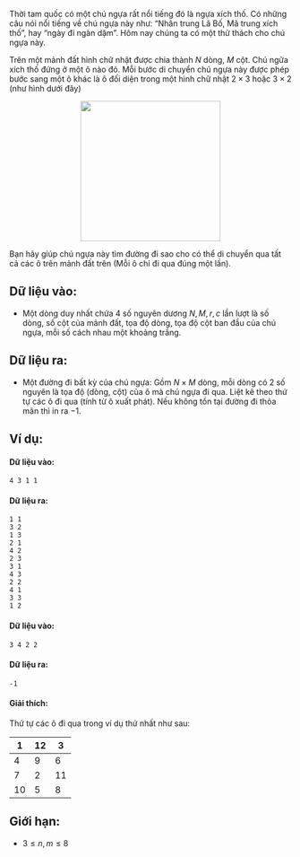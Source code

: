 Thời tam quốc có một chú ngựa rất nổi tiếng đó là ngựa xích thố. Có những câu nói nổi tiếng về chú ngựa này như: “Nhân trung Lã Bố, Mã trung xích thố”, hay “ngày đi ngàn dặm”. Hôm nay chúng ta có một thử thách cho chú ngựa này.

Trên một mảnh đất hình chữ nhật được chia thành $N$ dòng, $M$ cột. Chú ngữa xích thố đứng ở một ô nào đó. Mỗi bước di chuyển chú ngựa này được phép bước sang một ô khác là ô đối diện trong một hình chữ nhật $2×3$ hoặc $3×2$ (như hình dưới đây)
<center><img src="/images/problems/394/BTXICHTHO.png" width=250px></center>

Bạn hãy giúp chú ngựa này tìm đường đi sao cho có thể di chuyển qua tất cả các ô trên mảnh đất trên (Mỗi ô chỉ đi qua đúng một lần).

## Dữ liệu vào:
- Một dòng duy nhất chứa $4$ số nguyên dương $N, M, r, c$ lần lượt là số dòng, số cột của mảnh đất, tọa độ dòng, tọa độ cột ban đầu của chú ngựa, mỗi số cách nhau một khoảng trắng.

## Dữ liệu ra:
- Một đường đi bất kỳ của chú ngựa: Gồm $N×M$ dòng, mỗi dòng có $2$ số nguyên là tọa độ (dòng, cột) của ô mà chú ngựa đi qua. Liệt kê theo thứ tự các ô đi qua (tính từ ô xuất phát). Nếu không tồn tại đường đi thỏa mãn thì in ra $-1$.

## Ví dụ:
#### Dữ liệu vào:
```
4 3 1 1
```

#### Dữ liệu ra:
```
1 1
3 2
1 3
2 1
4 2
2 3
3 1
4 3
2 2
4 1
3 3
1 2
```

#### Dữ liệu vào:
```
3 4 2 2
```

#### Dữ liệu ra:
```
-1
```

#### Giải thích:
Thứ tự các ô đi qua trong ví dụ thứ nhất như sau:

| 1  | 12 | 3  |
|----|----|----|
| 4  | 9  | 6  |
| 7  | 2  | 11 |
| 10 | 5  | 8  |

## Giới hạn:
- $3 ≤ n, m ≤ 8$